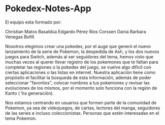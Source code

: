 # Pokedex-Notes-App

El equipo esta formado por:

Christian Matos Basaldúa
Edgardo Pérez Ríos Corssen
Dania Barbara Venegas Bofill

Nosotros elegimos crear una pokedex, por el auge que generó el nuevo lanzamiento de la serie de Pokemon, la despedida de Ash, y los dos nuevos juegos para Switch, además al ser seguidores del tema, hemos visto que muchas veces al querer llevar registro de los pokemones que te faltan para completar las regiones o la pokedex del juego, se vuelve algo difícil con ciertas aplicaciones o las listas en internet. Nuestra aplicación tiene como propósito el facilitar la búsqueda de esta información, además de poder seleccionar "favoritos", colocar nombres a tus pokemones y revisar las evoluciones de los mismos, por el momento solo funciona con la región de Kanto ( 1ra generación).

Nos estamos centrando en usuarios que formen parte de la comunidad de Pokemon, ya sea de videojuegos, de cartas, lectores del manga, seguidores de las series e incluso coleccionistas. Personas que estén interesadas en el tema Pokemon.
